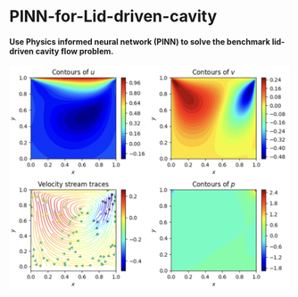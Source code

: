 # PINN-for-Lid-driven-cavity
#### Use Physics informed neural network (PINN) to solve the benchmark lid-driven cavity flow problem. 

![solution](solution.png)
